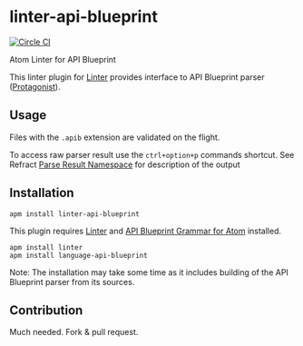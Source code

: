 # linter-api-blueprint
[![Circle CI](https://circleci.com/gh/zdne/linter-api-blueprint.svg?style=svg)](https://circleci.com/gh/zdne/linter-api-blueprint)

Atom Linter for API Blueprint

This linter plugin for [Linter][]
provides interface to API Blueprint parser ([Protagonist][]).

## Usage
Files with the `.apib` extension are validated on the flight.

To access raw parser result use the `ctrl+option+p` commands shortcut. See
Refract [Parse Result Namespace][] for description of the output

## Installation

```
apm install linter-api-blueprint
```

This plugin requires [Linter][] and [API Blueprint Grammar for Atom](https://atom.io/packages/language-api-blueprint) installed.

```
apm install linter
apm install language-api-blueprint
```

Note: The installation may take some time as it includes building of the API
Blueprint parser from its sources.

## Contribution

Much needed. Fork & pull request.

[Linter]: https://github.com/atom-community/linter
[Protagonist]: (https://github.com/apiaryio/protagonist)
[Parse Result Namespace]: https://github.com/refractproject/refract-spec/blob/master/namespaces/parse-result-namespace.md
